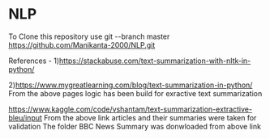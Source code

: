 # NLP
To Clone this repository use git --branch master https://github.com/Manikanta-2000/NLP.git

References - 1)https://stackabuse.com/text-summarization-with-nltk-in-python/

2)https://www.mygreatlearning.com/blog/text-summarization-in-python/ From the above pages logic has been build for exractive text summarization

https://www.kaggle.com/code/vshantam/text-summarization-extractive-bleu/input From the above link articles and their summaries were taken for validation The folder BBC News Summary was donwloaded from above link
